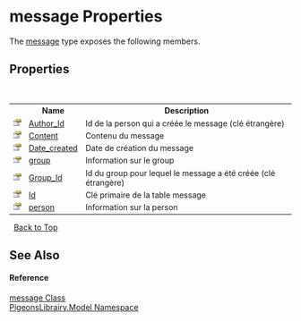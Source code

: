 # message Properties
 

The <a href="891709b8-1ff0-58b3-9aa4-f3f06f37a146">message</a> type exposes the following members.


## Properties
&nbsp;<table><tr><th></th><th>Name</th><th>Description</th></tr><tr><td>![Public property](media/pubproperty.gif "Public property")</td><td><a href="891a0ecc-c4d2-8b37-7dfd-c8156355e2c5">Author_Id</a></td><td>
Id de la person qui a créée le message (clé étrangère)</td></tr><tr><td>![Public property](media/pubproperty.gif "Public property")</td><td><a href="395c569b-c3a3-06aa-6ebf-6c9651f260ff">Content</a></td><td>
Contenu du message</td></tr><tr><td>![Public property](media/pubproperty.gif "Public property")</td><td><a href="44ba2d1d-f841-313a-fccf-e76cfe2beaf9">Date_created</a></td><td>
Date de création du message</td></tr><tr><td>![Public property](media/pubproperty.gif "Public property")</td><td><a href="66e30d9e-041f-1edd-b18f-42995ec41398">group</a></td><td>
Information sur le group</td></tr><tr><td>![Public property](media/pubproperty.gif "Public property")</td><td><a href="1bd06969-f64e-2cdd-745d-3a47d9725a0f">Group_Id</a></td><td>
Id du group pour lequel le message a été créée (clé étrangère)</td></tr><tr><td>![Public property](media/pubproperty.gif "Public property")</td><td><a href="fbf08953-d8bf-f815-dee2-2a710216149c">Id</a></td><td>
Clé primaire de la table message</td></tr><tr><td>![Public property](media/pubproperty.gif "Public property")</td><td><a href="cf609bc7-aaaf-76a3-01c7-4649ddbd6150">person</a></td><td>
Information sur la person</td></tr></table>&nbsp;
<a href="#message-properties">Back to Top</a>

## See Also


#### Reference
<a href="891709b8-1ff0-58b3-9aa4-f3f06f37a146">message Class</a><br /><a href="740f9e4a-e251-715e-60bf-e906871d97b4">PigeonsLibrairy.Model Namespace</a><br />